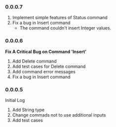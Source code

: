### 0.0.0.7 ###

1. Implement simple features of Status command
1. Fix a bug in Insert command
   - The command couldn't insert Integer values.

### 0.0.0.6 ###
__Fix A Critical Bug on Command 'Insert'__

1. Add Delete command
1. Add test cases for Delete command
1. Add command error messages
1. Fix a bug in Insert command

### 0.0.0.5 ###
Initial Log

1. Add String type
1. Change commads not to use additional inputs
1. Add test cases
